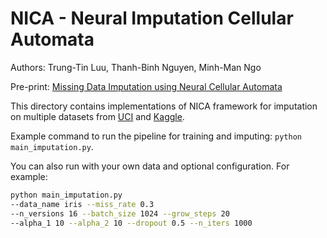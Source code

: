 # NICA - Neural Imputation Cellular Automata

Authors: Trung-Tin Luu, Thanh-Binh Nguyen, Minh-Man Ngo

Pre-print: [Missing Data Imputation using Neural Cellular Automata](https://arxiv.org/abs/2509.00651)

This directory contains implementations of NICA framework for imputation on multiple datasets from [UCI](https://archive.ics.uci.edu/) and [Kaggle](https://www.kaggle.com/).

Example command to run the pipeline for training and imputing: `python main_imputation.py`.

You can also run with your own data and optional configuration. For example:

```bash
python main_imputation.py
--data_name iris --miss_rate 0.3
--n_versions 16 --batch_size 1024 --grow_steps 20
--alpha_1 10 --alpha_2 10 --dropout 0.5 --n_iters 1000
```
